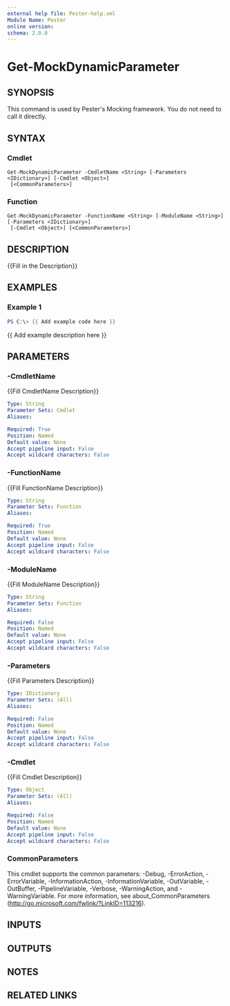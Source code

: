 ```yaml
---
external help file: Pester-help.xml
Module Name: Pester
online version:
schema: 2.0.0
---
```


# Get-MockDynamicParameter

## SYNOPSIS
This command is used by Pester's Mocking framework. 
You do not need to call it directly.

## SYNTAX

### Cmdlet
```
Get-MockDynamicParameter -CmdletName <String> [-Parameters <IDictionary>] [-Cmdlet <Object>]
 [<CommonParameters>]
```

### Function
```
Get-MockDynamicParameter -FunctionName <String> [-ModuleName <String>] [-Parameters <IDictionary>]
 [-Cmdlet <Object>] [<CommonParameters>]
```

## DESCRIPTION
{{Fill in the Description}}

## EXAMPLES

### Example 1
```powershell
PS C:\> {{ Add example code here }}
```

{{ Add example description here }}

## PARAMETERS

### -CmdletName
{{Fill CmdletName Description}}

```yaml
Type: String
Parameter Sets: Cmdlet
Aliases:

Required: True
Position: Named
Default value: None
Accept pipeline input: False
Accept wildcard characters: False
```

### -FunctionName
{{Fill FunctionName Description}}

```yaml
Type: String
Parameter Sets: Function
Aliases:

Required: True
Position: Named
Default value: None
Accept pipeline input: False
Accept wildcard characters: False
```

### -ModuleName
{{Fill ModuleName Description}}

```yaml
Type: String
Parameter Sets: Function
Aliases:

Required: False
Position: Named
Default value: None
Accept pipeline input: False
Accept wildcard characters: False
```

### -Parameters
{{Fill Parameters Description}}

```yaml
Type: IDictionary
Parameter Sets: (All)
Aliases:

Required: False
Position: Named
Default value: None
Accept pipeline input: False
Accept wildcard characters: False
```

### -Cmdlet
{{Fill Cmdlet Description}}

```yaml
Type: Object
Parameter Sets: (All)
Aliases:

Required: False
Position: Named
Default value: None
Accept pipeline input: False
Accept wildcard characters: False
```

### CommonParameters
This cmdlet supports the common parameters: -Debug, -ErrorAction, -ErrorVariable, -InformationAction, -InformationVariable, -OutVariable, -OutBuffer, -PipelineVariable, -Verbose, -WarningAction, and -WarningVariable. For more information, see about_CommonParameters (http://go.microsoft.com/fwlink/?LinkID=113216).

## INPUTS

## OUTPUTS

## NOTES

## RELATED LINKS
